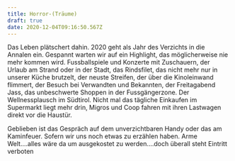 ```yaml
---
title: Horror-(Träume)
draft: true
date: 2020-12-04T09:16:50.567Z
---
```

Das Leben plätschert dahin. 2020 geht als Jahr des Verzichts in die Annalen ein. Gespannt warten wir auf ein Highlight, das möglicherweise nie mehr kommen wird. Fussballspiele und Konzerte mit Zuschauern, der Urlaub am Strand oder in der Stadt, das Rindsfilet, das nicht mehr nur in unserer Küche brutzelt, der neuste Streifen, der über die Kinoleinwand flimmert, der Besuch bei Verwandten und Bekannten, der Freitagabend Jass, das unbeschwerte Shoppen in der Fussgängerzone. Der Wellnessplausch im Südtirol. Nicht mal das tägliche Einkaufen im Supermarkt liegt mehr drin, Migros und Coop fahren mit ihren Lastwagen direkt vor die Haustür. 

Geblieben ist das Gespräch auf dem unverzichtbaren Handy oder das am Kaminfeuer. Sofern wir uns noch etwas zu erzählen haben. Arme Welt....alles wäre da um ausgekostet zu werden....doch überall steht Eintritt verboten